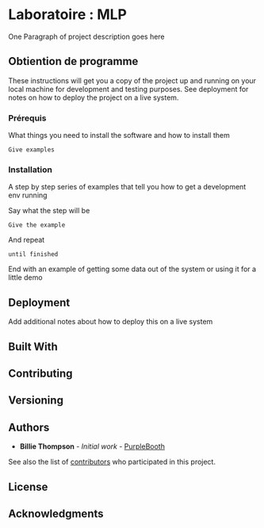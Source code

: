 # Laboratoire : MLP

One Paragraph of project description goes here

## Obtiention de programme

These instructions will get you a copy of the project up and running on your local machine for development and testing purposes. See deployment for notes on how to deploy the project on a live system.

### Prérequis

What things you need to install the software and how to install them

```
Give examples
```

### Installation

A step by step series of examples that tell you how to get a development env running

Say what the step will be

```
Give the example
```

And repeat

```
until finished
```

End with an example of getting some data out of the system or using it for a little demo

## Deployment

Add additional notes about how to deploy this on a live system

## Built With



## Contributing



## Versioning



## Authors

* **Billie Thompson** - *Initial work* - [PurpleBooth](https://github.com/PurpleBooth)

See also the list of [contributors](https://github.com/your/project/contributors) who participated in this project.

## License



## Acknowledgments


